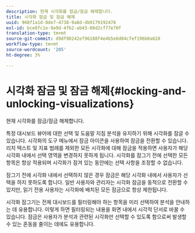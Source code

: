 ```yaml
---
description: 현재 시각화를 잠금/잠금 해제합니다.
title: 시각화 잠금 및 잠금 해제
uuid: 968f1a1d-8de7-4738-9a8d-db9179192478
exl-id: bce8fc1e-9a9d-4fb2-ab43-08d2cf77e70f
translation-type: tm+mt
source-git-commit: d9df90242ef96188f4e4b5e6d04cfef196b0a628
workflow-type: tm+mt
source-wordcount: '205'
ht-degree: 3%

---
```


# 시각화 잠금 및 잠금 해제{#locking-and-unlocking-visualizations}

현재 시각화를 잠금/잠금 해제합니다.

특정 대시보드 뷰어에 대한 선택 및 도움말 지침 분석을 유지하기 위해 시각화를 잠글 수 있습니다. 시각화의 도구 메뉴에서 잠금 아이콘을 사용하여 잠금을 전환할 수 있습니다. 리치 텍스트 및 지표 범례를 제외한 모든 시각화에 대해 잠금을 적용하면 사용자가 해당 시각화 내에서 선택 영역을 변경하지 못하게 됩니다. 시각화를 잠그기 전에 선택한 모든 항목은 항상 적용되며 시각화가 잠겨 있는 동안에는 선택 사항을 조정할 수 없습니다.

잠그기 전에 시각화 내에서 선택하지 않은 경우 잠금은 해당 시각화 내에서 사용자가 선택을 하지 못하도록 합니다. 일반 사용자와 관리자는 시각화 잠금을 동적으로 전환할 수 있지만, 읽기 전용 사용자는 시각화에 배치된 모든 잠금으로 항상 제한됩니다.

시각화 잠그기는 전체 대시보드를 필터링해야 하는 항목을 미리 선택하여 분석을 안내하는 데 유용합니다. 이렇게 하면 필터링되는 내용을 화면 내에서 시각적 단서로 바꿀 수 있습니다. 잠금은 사용자가 분석과 관련된 시각화만 선택할 수 있도록 함으로써 발생할 수 있는 혼동을 줄이는 데에도 유용합니다.
